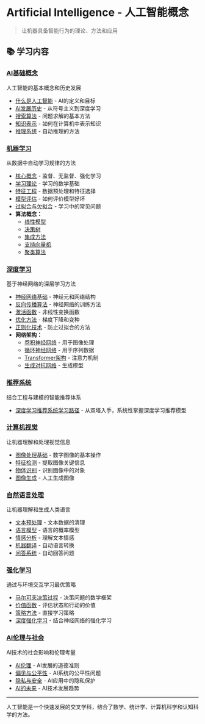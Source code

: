 # Artificial Intelligence - 人工智能概念

> 让机器具备智能行为的理论、方法和应用

## 📚 学习内容

### [AI基础概念](fundamentals/)
人工智能的基本概念和历史发展

- [什么是人工智能](fundamentals/what-is-ai.md) - AI的定义和目标
- [AI发展历史](fundamentals/ai-history.md) - 从符号主义到深度学习
- [搜索算法](fundamentals/search-algorithms.md) - 问题求解的基本方法
- [知识表示](fundamentals/knowledge-representation.md) - 如何在计算机中表示知识
- [推理系统](fundamentals/reasoning-systems.md) - 自动推理的方法

### [机器学习](machine-learning/)
从数据中自动学习规律的方法

- [核心概念](machine-learning/core-concepts.md) - 监督、无监督、强化学习
- [学习理论](machine-learning/learning-theory.md) - 学习的数学基础
- [特征工程](machine-learning/feature-engineering.md) - 数据预处理和特征选择
- [模型评估](machine-learning/model-evaluation.md) - 如何评价模型好坏
- [过拟合与欠拟合](machine-learning/overfitting-underfitting.md) - 学习中的常见问题
- **算法概念：**
  - [线性模型](machine-learning/algorithms/linear-models.md)
  - [决策树](machine-learning/algorithms/decision-trees.md)
  - [集成方法](machine-learning/algorithms/ensemble-methods.md)
  - [支持向量机](machine-learning/algorithms/svm.md)
  - [聚类算法](machine-learning/algorithms/clustering.md)

### [深度学习](deep-learning/)
基于神经网络的深层学习方法

- [神经网络基础](deep-learning/neural-networks.md) - 神经元和网络结构
- [反向传播算法](deep-learning/backpropagation.md) - 神经网络的训练方法
- [激活函数](deep-learning/activation-functions.md) - 非线性变换函数
- [优化方法](deep-learning/optimization.md) - 梯度下降和变种
- [正则化技术](deep-learning/regularization.md) - 防止过拟合的方法
- **网络架构：**
  - [卷积神经网络](deep-learning/architectures/cnn.md) - 用于图像处理
  - [循环神经网络](deep-learning/architectures/rnn-lstm.md) - 用于序列数据
  - [Transformer架构](deep-learning/architectures/transformers.md) - 注意力机制
  - [生成对抗网络](deep-learning/architectures/gans.md) - 生成模型

### [推荐系统](recommendation-systems/)
结合工程与建模的智能推荐体系

- [深度学习推荐系统学习路径](recommendation-systems/deep-learning-recsys-learning-path.md) - 从双塔入手，系统性掌握深度学习推荐模型

### [计算机视觉](computer-vision/)
让机器理解和处理视觉信息

- [图像处理基础](computer-vision/image-processing.md) - 数字图像的基本操作
- [特征检测](computer-vision/feature-detection.md) - 提取图像关键信息
- [物体识别](computer-vision/object-recognition.md) - 识别图像中的对象
- [图像生成](computer-vision/image-generation.md) - 人工生成图像

### [自然语言处理](natural-language-processing/)
让机器理解和生成人类语言

- [文本预处理](natural-language-processing/text-preprocessing.md) - 文本数据的清理
- [语言模型](natural-language-processing/language-models.md) - 语言的概率模型
- [情感分析](natural-language-processing/sentiment-analysis.md) - 理解文本情感
- [机器翻译](natural-language-processing/machine-translation.md) - 自动语言转换
- [问答系统](natural-language-processing/question-answering.md) - 自动回答问题

### [强化学习](reinforcement-learning/)
通过与环境交互学习最优策略

- [马尔可夫决策过程](reinforcement-learning/mdp.md) - 决策问题的数学框架
- [价值函数](reinforcement-learning/value-functions.md) - 评估状态和行动的价值
- [策略方法](reinforcement-learning/policy-methods.md) - 直接学习策略
- [深度强化学习](reinforcement-learning/deep-rl.md) - 结合神经网络的强化学习

### [AI伦理与社会](ethics-and-society/)
AI技术的社会影响和伦理考量

- [AI伦理](ethics-and-society/ai-ethics.md) - AI发展的道德准则
- [偏见与公平性](ethics-and-society/bias-fairness.md) - AI系统的公平性问题
- [隐私与安全](ethics-and-society/privacy-security.md) - AI应用中的隐私保护
- [AI的未来](ethics-and-society/future-of-ai.md) - AI技术发展趋势

---

人工智能是一个快速发展的交叉学科，结合了数学、统计学、计算机科学和认知科学的方法。
